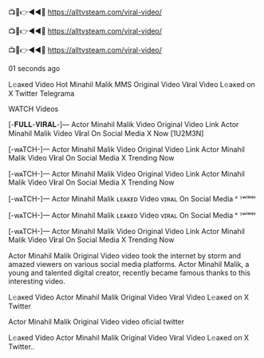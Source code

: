 📺📱👉◄◄🔴 https://alltvsteam.com/viral-video/

📺📱👉◄◄🔴 https://alltvsteam.com/viral-video/

📺📱👉◄◄🔴 https://alltvsteam.com/viral-video/

01 seconds ago

L𝚎aᴋed Video Hot Minahil Malik MMS Original Video V𝐢ral Video L𝚎aᴋed on X Twitter Telegrama

WATCH Videos

[-𝐅𝐔𝐋𝐋-𝐕𝐈𝐑𝐀𝐋-]— Actor Minahil Malik Video Original Video Link Actor Minahil Malik Video V𝐢ral On Social Media X Now [1U2M3N]

[-wᴀTCH-]— Actor Minahil Malik Video Original Video Link Actor Minahil Malik Video V𝐢ral On Social Media X Trending Now

[-wᴀTCH-]— Actor Minahil Malik Video Original Video Link Actor Minahil Malik Video V𝐢ral On Social Media X Trending Now

[-wᴀTCH-]— Actor Minahil Malik ʟᴇᴀᴋᴇᴅ Video ᴠɪʀᴀʟ On Social Media ˣ ᵀʷⁱᵗᵗᵉʳ

[-wᴀTCH-]— Actor Minahil Malik ʟᴇᴀᴋᴇᴅ Video ᴠɪʀᴀʟ On Social Media ˣ ᵀʷⁱᵗᵗᵉʳ

[-wᴀTCH-]— Actor Minahil Malik Video Original Video Link Actor Minahil Malik Video V𝐢ral On Social Media X Trending Now

Actor Minahil Malik Original Video video took the internet by storm and amazed viewers on various social media platforms. Actor Minahil Malik, a young and talented digital creator, recently became famous thanks to this interesting video.

L𝚎aᴋed Video Actor Minahil Malik Original Video V𝐢ral Video L𝚎aᴋed on X Twitter

Actor Minahil Malik Original Video video oficial twitter

L𝚎aᴋed Video Actor Minahil Malik Original Video V𝐢ral Video L𝚎aᴋed on X Twitter.. 
